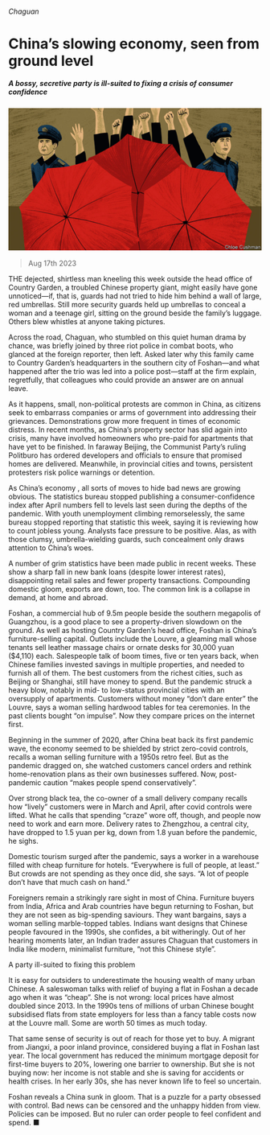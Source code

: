 ###### Chaguan

# China’s slowing economy, seen from ground level 

##### A bossy, secretive party is ill-suited to fixing a crisis of consumer confidence 

![image](images/20230819_CND002.jpg) 

> Aug 17th 2023 

THE dejected, shirtless man kneeling this week outside the head office of Country Garden, a troubled Chinese property giant, might easily have gone unnoticed—if, that is, guards had not tried to hide him behind a wall of large, red umbrellas. Still more security guards held up umbrellas to conceal a woman and a teenage girl, sitting on the ground beside the family’s luggage. Others blew whistles at anyone taking pictures. 

Across the road, Chaguan, who stumbled on this quiet human drama by chance, was briefly joined by three riot police in combat boots, who glanced at the foreign reporter, then left. Asked later why this family came to Country Garden’s headquarters in the southern city of Foshan—and what happened after the trio was led into a police post—staff at the firm explain, regretfully, that colleagues who could provide an answer are on annual leave. 

As it happens, small, non-political protests are common in China, as citizens seek to embarrass companies or arms of government into addressing their grievances. Demonstrations grow more frequent in times of economic distress. In recent months, as China’s property sector has slid again into crisis, many have involved homeowners who pre-paid for apartments that have yet to be finished. In faraway Beijing, the Communist Party’s ruling Politburo has ordered developers and officials to ensure that promised homes are delivered. Meanwhile, in provincial cities and towns, persistent protesters risk police warnings or detention.

As China’s economy , all sorts of moves to hide bad news are growing obvious. The statistics bureau stopped publishing a consumer-confidence index after April numbers fell to levels last seen during the depths of the pandemic. With youth unemployment climbing remorselessly, the same bureau stopped reporting that statistic this week, saying it is reviewing how to count jobless young. Analysts face pressure to be positive. Alas, as with those clumsy, umbrella-wielding guards, such concealment only draws attention to China’s woes.

A number of grim statistics have been made public in recent weeks. These show a sharp fall in new bank loans (despite lower interest rates), disappointing retail sales and fewer property transactions. Compounding domestic gloom, exports are down, too. The common link is a collapse in demand, at home and abroad. 

Foshan, a commercial hub of 9.5m people beside the southern megapolis of Guangzhou, is a good place to see a property-driven slowdown on the ground. As well as hosting Country Garden’s head office, Foshan is China’s furniture-selling capital. Outlets include the Louvre, a gleaming mall whose tenants sell leather massage chairs or ornate desks for 30,000 yuan ($4,110) each. Salespeople talk of boom times, five or ten years back, when Chinese families invested savings in multiple properties, and needed to furnish all of them. The best customers from the richest cities, such as Beijing or Shanghai, still have money to spend. But the pandemic struck a heavy blow, notably in mid- to low-status provincial cities with an oversupply of apartments. Customers without money “don’t dare enter” the Louvre, says a woman selling hardwood tables for tea ceremonies. In the past clients bought “on impulse”. Now they compare prices on the internet first.

Beginning in the summer of 2020, after China beat back its first pandemic wave, the economy seemed to be shielded by strict zero-covid controls, recalls a woman selling furniture with a 1950s retro feel. But as the pandemic dragged on, she watched customers cancel orders and rethink home-renovation plans as their own businesses suffered. Now, post-pandemic caution “makes people spend conservatively”.

Over strong black tea, the co-owner of a small delivery company recalls how “lively” customers were in March and April, after covid controls were lifted. What he calls that spending “craze” wore off, though, and people now need to work and earn more. Delivery rates to Zhengzhou, a central city, have dropped to 1.5 yuan per kg, down from 1.8 yuan before the pandemic, he sighs.

Domestic tourism surged after the pandemic, says a worker in a warehouse filled with cheap furniture for hotels. “Everywhere is full of people, at least.” But crowds are not spending as they once did, she says. “A lot of people don’t have that much cash on hand.”

Foreigners remain a strikingly rare sight in most of China. Furniture buyers from India, Africa and Arab countries have begun returning to Foshan, but they are not seen as big-spending saviours. They want bargains, says a woman selling marble-topped tables. Indians want designs that Chinese people favoured in the 1990s, she confides, a bit witheringly. Out of her hearing moments later, an Indian trader assures Chaguan that customers in India like modern, minimalist furniture, “not this Chinese style”.

A party ill-suited to fixing this problem

It is easy for outsiders to underestimate the housing wealth of many urban Chinese. A saleswoman talks with relief of buying a flat in Foshan a decade ago when it was “cheap”. She is not wrong: local prices have almost doubled since 2013. In the 1990s tens of millions of urban Chinese bought subsidised flats from state employers for less than a fancy table costs now at the Louvre mall. Some are worth 50 times as much today. 

That same sense of security is out of reach for those yet to buy. A migrant from Jiangxi, a poor inland province, considered buying a flat in Foshan last year. The local government has reduced the minimum mortgage deposit for first-time buyers to 20%, lowering one barrier to ownership. But she is not buying now: her income is not stable and she is saving for accidents or health crises. In her early 30s, she has never known life to feel so uncertain.

Foshan reveals a China sunk in gloom. That is a puzzle for a party obsessed with control. Bad news can be censored and the unhappy hidden from view. Policies can be imposed. But no ruler can order people to feel confident and spend. ■






